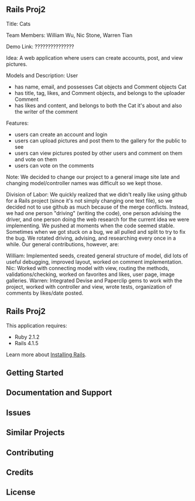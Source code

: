 Rails Proj2
-------------

Title: Cats

Team Members: William Wu, Nic Stone, Warren Tian

Demo Link: ???????????????

Idea: A web application where users can create accounts, post, and view pictures.

Models and Description:
User
- has name, email, and possesses Cat objects and Comment objects
Cat
- has title, tag, likes, and Comment objects, and belongs to the uploader
Comment
- has likes and content, and belongs to both the Cat it's about and also the writer of the comment

Features:
- users can create an account and login
- users can upload pictures and post them to the gallery for the public to see
- users can view pictures posted by other users and comment on them and vote on them
- users can vote on the comments

Note: We decided to change our project to a general image site late and changing model/controller names was difficult so we kept those.

Division of Labor:
We quickly realized that we didn't really like using github for a Rails project (since it's not simply changing one text file), so we decided not to use github as much because of the merge conflicts. Instead, we had one person "driving" (writing the code), one person advising the driver, and one person doing the web research for the current idea we were implementing. We pushed at moments when the code seemed stable. Sometimes when we got stuck on a bug, we all pulled and split to try to fix the bug. We rotated driving, advising, and researching every once in a while. Our general contributions, however, are:

William: Implemented seeds, created general structure of model, did lots of useful debugging, improved layout, worked on comment implementation.
Nic: Worked with connecting model with view, routing the methods, validations/checking, worked on favorites and likes, user page, image galleries.
Warren: Integrated Devise and Paperclip gems to work with the project, worked with controller and view, wrote tests, organization of comments by likes/date posted.

Rails Proj2
-------------

This application requires:

- Ruby 2.1.2
- Rails 4.1.5

Learn more about [Installing Rails](http://railsapps.github.io/installing-rails.html).

Getting Started
---------------

Documentation and Support
-------------------------

Issues
-------------

Similar Projects
----------------

Contributing
------------

Credits
-------

License
-------
